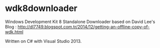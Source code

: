# wdk8downloader
Windows Development Kit 8 Standalone Downloader based on David Lee's Blog : http://dl7749.blogspot.com.tr/2014/12/getting-an-offline-copy-of-wdk.html

Written on C# with Visual Studio 2013.
